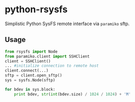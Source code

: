 # python-rsysfs
Simplistic Python SysFS remote interface via `paramiko` sftp.

## Usage
```python    
from rsysfs import Node
from paramiko.client import SSHClient
client = SSHClient()
... #initialize connection to remote host
client.connect(...)
sftp = client.open_sftp()
sys = sysfs.Node(sftp)

for bdev in sys.block:
    print bdev, str(int(bdev.size) / 1024 / 1024) + 'M'
```

